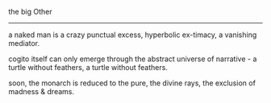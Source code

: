 the big Other
_____________

a naked man is a crazy punctual excess, hyperbolic ex-timacy,
a vanishing mediator.

cogito itself can only emerge through the abstract universe of narrative -
a turtle without feathers, a turtle without feathers.

soon, the monarch is reduced to the pure, the divine rays,
the exclusion of madness & dreams.



